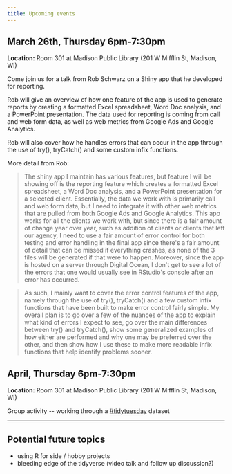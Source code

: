 ```yaml
---
title: Upcoming events
---
```


## March 26th, Thursday 6pm-7:30pm 

**Location:** Room 301 at Madison Public Library (201 W Mifflin St, Madison, WI)

Come join us for a talk from Rob Schwarz on a Shiny app that he developed for reporting. 

Rob will give an overview of how one feature of the app is used to generate reports by creating a formatted Excel spreadsheet, Word Doc analysis, and a PowerPoint presentation. The data used for reporting is coming from call and web form data, as well as web metrics from Google Ads and Google Analytics.

Rob will also cover how he handles errors that can occur in the app through the use of try(), tryCatch() and some custom infix functions.

More detail from Rob:

> The shiny app I maintain has various features, but feature I will be showing off is the reporting feature which creates a formatted Excel spreadsheet, a Word Doc analysis, and a PowerPoint presentation for a selected client. Essentially, the data we work with is primarily call and
web form data, but I need to integrate it with other web metrics that are pulled from both Google Ads and Google Analytics. This app works for all the clients we work with, but since there is a fair amount of change year over year, such as addition of clients or clients that left our agency, I need to use a fair amount of error control for both testing and error handling in the final app since there's a fair amount of detail that can be missed if everything crashes, as none of the 3 files will be generated if that were to happen. Moreover, since the app is hosted on a server through Digital Ocean, I don't get to see a lot of the errors that one would usually see in RStudio's console after an error has occurred.

> As such, I mainly want to cover the error control features of the app, namely through the use of try(), tryCatch() and a few custom infix functions that have been built to make error control fairly simple. My overall plan is to go over a few of the nuances of the app to explain what kind of errors I expect to see, go over the main differences between try() and tryCatch(), show some generalized examples of how either are performed and why one may be preferred over the other, and then show how I use these to make more readable infix functions that help identify problems sooner. 

## April, Thursday 6pm-7:30pm 

**Location:** Room 301 at Madison Public Library (201 W Mifflin St, Madison, WI)

Group activity -- working through a [#tidytuesday](https://www.tidytuesday.com/) dataset


-----------------


## Potential future topics

- using R for side / hobby projects
- bleeding edge of the tidyverse (video talk and follow up discussion?)

